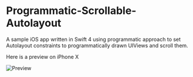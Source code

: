 # Programmatic-Scrollable-Autolayout

A sample iOS app written in Swift 4 using programmatic approach to set Autolayout constraints to programmatically drawn UIViews and scroll them.

Here is a preview on iPhone X

![Preview](https://raw.collegeboy16/Programmatic-Scrollable-Autolayout/blob/master/preview/screenshotPreview.png)
